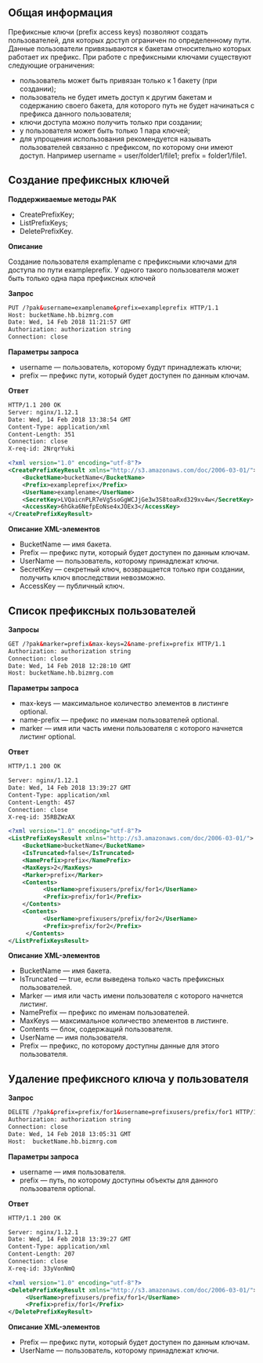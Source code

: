 ## Общая информация

Префиксные ключи (prefix access keys) позволяют создать пользователей, для которых доступ ограничен по определенному пути. Данные пользователи привязываются к бакетам относительно которых работает их префикс. При работе с префиксными ключами существуют следующие ограничения:

- пользователь может быть привязан только к 1 бакету (при создании);
- пользователь не будет иметь доступ к другим бакетам и содержанию своего бакета, для которого путь не будет начинаться с префикса данного пользователя;
- ключи доступа можно получить только при создании;
- у пользователя может быть только 1 пара ключей;
- для упрощения использования рекомендуется называть пользователей связанно с префиксом, по которому они имеют доступ. Например username = user/folder1/file1; prefix = folder1/file1.

## Создание префиксных ключей

**Поддерживаемые методы PAK**

- CreatePrefixKey;
- ListPrefixKeys;
- DeletePrefixKey.

**Описание**

Создание пользователя examplename с префиксными ключами для доступа по пути exampleprefix. У одного такого пользователя может быть только одна пара префиксных ключей

**Запрос**

```xml
PUT /?pak&username=examplename&prefix=exampleprefix HTTP/1.1
Host: bucketName.hb.bizmrg.com
Date: Wed, 14 Feb 2018 11:21:57 GMT
Authorization: authorization string
Connection: close
```

**Параметры запроса**

- username — пользователь, которому будут принадлежать ключи;
- prefix — префикс пути, который будет доступен по данным ключам.

**Ответ**

```xml
HTTP/1.1 200 OK
Server: nginx/1.12.1
Date: Wed, 14 Feb 2018 13:38:54 GMT
Content-Type: application/xml
Content-Length: 351
Connection: close
X-req-id: 2NrqrYuki

<?xml version="1.0" encoding="utf-8"?>
<CreatePrefixKeyResult xmlns="http://s3.amazonaws.com/doc/2006-03-01/">
    <BucketName>bucketName</BucketName>
    <Prefix>exampleprefix</Prefix>
    <UserName>examplename</UserName>
    <SecretKey>LVQaicnPLR7eVg5soGgWCJjGe3w3S8toaRxd329xv4w</SecretKey>
    <AccessKey>6hGka6NefpEoNse4xJOEx3</AccessKey>
</CreatePrefixKeyResult>
```

**Описание XML-элементов**

- BucketName — имя бакета.
- Prefix — префикс пути, который будет доступен по данным ключам.
- UserName — пользователь, которому принадлежат ключи.
- SecretKey — секретный ключ, возвращается только при создании, получить ключ впоследствии невозможно.
- AccessKey — публичный ключ.

## Список префиксных пользователей

**Запросы**

```xml
GET /?pak&marker=prefix&max-keys=2&name-prefix=prefix HTTP/1.1
Authorization: authorization string
Connection: close
Date: Wed, 14 Feb 2018 12:28:10 GMT
Host: bucketName.hb.bizmrg.com
```

**Параметры запроса**

- max-keys — максимальное количество элементов в листинге optional.
- name-prefix — префикс по именам пользователей optional.
- marker — имя или часть имени пользователя с которого начнется листинг optional.

**Ответ**

```xml
HTTP/1.1 200 OK

Server: nginx/1.12.1
Date: Wed, 14 Feb 2018 13:39:27 GMT
Content-Type: application/xml
Content-Length: 457
Connection: close
X-req-id: 35RBZWzAX

<?xml version="1.0" encoding="utf-8"?>
<ListPrefixKeysResult xmlns="http://s3.amazonaws.com/doc/2006-03-01/">
    <BucketName>bucketName</BucketName>
    <IsTruncated>false</IsTruncated>
    <NamePrefix>prefix</NamePrefix>
    <MaxKeys>2</MaxKeys>
    <Marker>prefix</Marker>
    <Contents>
          <UserName>prefixusers/prefix/for1</UserName>
          <Prefix>prefix/for1</Prefix>
    </Contents>
    <Contents>
          <UserName>prefixusers/prefix/for2</UserName>
          <Prefix>prefix/for2</Prefix>
     </Contents>
</ListPrefixKeysResult>
```

**Описание XML-элементов**

- BucketName — имя бакета.
- IsTruncated — true, если выведена только часть префиксных пользователей.
- Marker — имя или часть имени пользователя с которого начнется листинг.
- NamePrefix — префикс по именам пользователей.
- MaxKeys — максимальное количество элементов в листинге.
- Contents — блок, содержащий пользователя.
- UserName — имя пользователя.
- Prefix — префикс, по которому доступны данные для этого пользователя.

## Удаление префиксного ключа у пользователя

**Запрос**

```xml
DELETE /?pak&prefix=prefix/for1&username=prefixusers/prefix/for1 HTTP/1.1
Authorization: authorization string
Connection: close
Date: Wed, 14 Feb 2018 13:05:31 GMT
Host:  bucketName.hb.bizmrg.com
```

**Параметры запроса**

- username — имя пользователя.
- prefix — путь, по которому доступны объекты для данного пользователя optional.

**Ответ**

```xml
HTTP/1.1 200 OK

Server: nginx/1.12.1
Date: Wed, 14 Feb 2018 13:39:27 GMT
Content-Type: application/xml
Content-Length: 207
Connection: close
X-req-id: 33yVonNmQ

<?xml version="1.0" encoding="utf-8"?>
<DeletePrefixKeyResult xmlns="http://s3.amazonaws.com/doc/2006-03-01/">
     <UserName>prefixusers/prefix/for1</UserName>
     <Prefix>prefix/for1</Prefix>
</DeletePrefixKeyResult>
```

**Описание XML-элементов**

- Prefix — префикс пути, который будет доступен по данным ключам.
- UserName — пользователь, которому принадлежат ключи.

